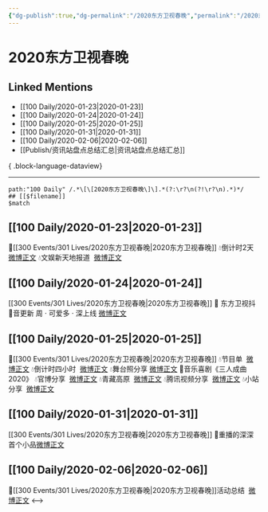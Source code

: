 ```yaml
---
{"dg-publish":true,"dg-permalink":"/2020东方卫视春晚","permalink":"/2020东方卫视春晚/","created":"2023-04-02T18:09:08.000+08:00","updated":"2023-04-10T16:03:30.000+08:00"}
---
```


# 2020东方卫视春晚

## Linked Mentions
- [[100 Daily/2020-01-23\|2020-01-23]]
- [[100 Daily/2020-01-24\|2020-01-24]]
- [[100 Daily/2020-01-25\|2020-01-25]]
- [[100 Daily/2020-01-31\|2020-01-31]]
- [[100 Daily/2020-02-06\|2020-02-06]]
- [[Publish/资讯站盘点总结汇总\|资讯站盘点总结汇总]]

{ .block-language-dataview}

---

```expander
path:"100 Daily" /.*\[\[2020东方卫视春晚\]\].*(?:\r?\n(?!\r?\n).*)*/
## [[$filename]]
$match
```
## [[100 Daily/2020-01-23\|2020-01-23]]
🌠[[300 Events/301 Lives/2020东方卫视春晚\|2020东方卫视春晚]]
💧倒计时2天  [微博正文](https://m.weibo.cn/6466290670/4463868170767070)
💧文娱新天地报道  [微博正文](https://m.weibo.cn/6466290670/4463903771912605)
## [[100 Daily/2020-01-24\|2020-01-24]]
[[300 Events/301 Lives/2020东方卫视春晚\|2020东方卫视春晚]]
💞 东方卫视抖🎼音更新 周 · 可爱多 · 深上线
[微博正文](https://m.weibo.cn/6466290670/4464267585187669)
## [[100 Daily/2020-01-25\|2020-01-25]]
🌠[[300 Events/301 Lives/2020东方卫视春晚\|2020东方卫视春晚]]
💧节目单  [微博正文](https://m.weibo.cn/6466290670/4464609237150490)
💧倒计时四小时  [微博正文](https://m.weibo.cn/6466290670/4464647040662636)
💧舞台照分享 [微博正文](https://m.weibo.cn/6466290670/4464701499068839)
💫音乐喜剧《三人成曲2020》
💧官博分享  [微博正文](https://m.weibo.cn/6466290670/4464712684961435)
💧青藏高原  [微博正文](https://m.weibo.cn/6466290670/4464713020921526)
💧腾讯视频分享  [微博正文](https://m.weibo.cn/6466290670/4464716389150264)
💧小站分享  [微博正文](https://m.weibo.cn/6466290670/4464719245480738)
## [[100 Daily/2020-01-31\|2020-01-31]]
[[300 Events/301 Lives/2020东方卫视春晚\|2020东方卫视春晚]]
🐰重播的深深首个小品[微博正文](https://m.weibo.cn/6466290670/4466798034260553)
## [[100 Daily/2020-02-06\|2020-02-06]]
🌠[[300 Events/301 Lives/2020东方卫视春晚\|2020东方卫视春晚]]活动总结  [微博正文](https://m.weibo.cn/6466290670/4468928232821209)
<-->